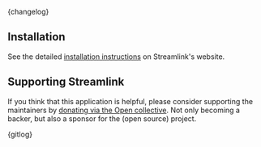 {changelog}

## Installation

See the detailed [installation instructions](https://streamlink.github.io/install.html) on Streamlink's website.

## Supporting Streamlink

If you think that this application is helpful, please consider supporting the maintainers by [donating via the Open collective](https://opencollective.com/streamlink). Not only becoming a backer, but also a sponsor for the (open source) project.


{gitlog}
